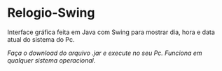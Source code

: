 # Relogio-Swing
Interface gráfica feita em Java com Swing para mostrar dia, hora e data atual do sistema do Pc.

*Faça o download do arquivo .jar e execute no seu Pc.*
*Funciona em qualquer sistema operacional.*
